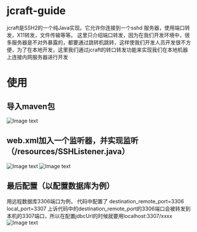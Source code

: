 # jcraft-guide
jcraft是SSH2的一个纯Java实现。它允许你连接到一个sshd 服务器，使用端口转发，X11转发，文件传输等等。
这里只介绍端口转发，因为在我们开发环境中，很多服务器是不对外暴露的，都要通过跳转机跳转，这样使我们开发人员开发很不方便，为了在本地开发，这里我们通过jcraft的转口转发功能来实现我们在本地机器上连接内网服务器进行开发


# 使用
## 导入maven包 
![Image text](https://raw.githubusercontent.com/rancho00/jcraft-guide/master/images/maven-link.png)


## web.xml加入一个监听器，并实现监听（/resources/SSHListener.java）
![Image text](https://raw.githubusercontent.com/rancho00/jcraft-guide/master/images/web-conf.png)
![Image text](https://raw.githubusercontent.com/rancho00/jcraft-guide/master/images/java-core.png)


## 最后配置（以配置数据库为例）
用远程数据库3306端口为例，
代码中配置了
destination_remote_port=3306
local_port=3307
上诉代码中的destination_remote_port的3306端口会被转发到本机的3307端口，所以在配置jdbcUrl的时候就要用localhost:3307/xxxx
![Image text](https://raw.githubusercontent.com/rancho00/jcraft-guide/master/images/mysql-config.png)
